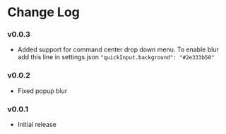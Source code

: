 # Change Log

### v0.0.3
- Added support for command center drop down menu. To enable blur add this line in settings.json 
```"quickInput.background": "#2e333b50"```

### v0.0.2
- Fixed popup blur

### v0.0.1
- Initial release

